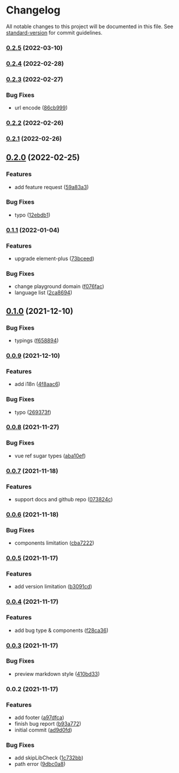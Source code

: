 # Changelog

All notable changes to this project will be documented in this file. See [standard-version](https://github.com/conventional-changelog/standard-version) for commit guidelines.

### [0.2.5](https://github.com/element-plus/element-plus-issue-helper/compare/v0.2.4...v0.2.5) (2022-03-10)

### [0.2.4](https://github.com/element-plus/element-plus-issue-helper/compare/v0.2.3...v0.2.4) (2022-02-28)

### [0.2.3](https://github.com/element-plus/element-plus-issue-helper/compare/v0.2.2...v0.2.3) (2022-02-27)


### Bug Fixes

* url encode ([86cb999](https://github.com/element-plus/element-plus-issue-helper/commit/86cb9991cb05801c7273d818bf70b0745225beea))

### [0.2.2](https://github.com/element-plus/element-plus-issue-helper/compare/v0.2.1...v0.2.2) (2022-02-26)

### [0.2.1](https://github.com/element-plus/element-plus-issue-helper/compare/v0.2.0...v0.2.1) (2022-02-26)

## [0.2.0](https://github.com/element-plus/element-plus-issue-helper/compare/v0.1.1...v0.2.0) (2022-02-25)


### Features

* add feature request ([59a83a3](https://github.com/element-plus/element-plus-issue-helper/commit/59a83a3e97cc8741a868361ac54b315f97ffe472))


### Bug Fixes

* typo ([12ebdb1](https://github.com/element-plus/element-plus-issue-helper/commit/12ebdb113c082542df975752e4db377e65990f37))

### [0.1.1](https://github.com/element-plus/element-plus-issue-helper/compare/v0.1.0...v0.1.1) (2022-01-04)


### Features

* upgrade element-plus ([73bceed](https://github.com/element-plus/element-plus-issue-helper/commit/73bceed1a71424c3286f8c8144de468f6258ce17))


### Bug Fixes

* change playground domain ([f076fac](https://github.com/element-plus/element-plus-issue-helper/commit/f076facbfb42e26407c0a30a124d675265b914d7))
* language list ([2ca8694](https://github.com/element-plus/element-plus-issue-helper/commit/2ca8694b8b294073aa8716c366dc1e4a221a2cf0))

## [0.1.0](https://github.com/element-plus/element-plus-issue-helper/compare/v0.0.9...v0.1.0) (2021-12-10)


### Bug Fixes

* typings ([f658894](https://github.com/element-plus/element-plus-issue-helper/commit/f6588945b9cc4e3206f844582a9630322b4e0896))

### [0.0.9](https://github.com/element-plus/element-plus-issue-helper/compare/v0.0.8...v0.0.9) (2021-12-10)


### Features

* add i18n ([4f8aac6](https://github.com/element-plus/element-plus-issue-helper/commit/4f8aac6dea23e5a46500a72f2c87461e901d07cc))


### Bug Fixes

* typo ([269373f](https://github.com/element-plus/element-plus-issue-helper/commit/269373fef3066b80c946a8edb3feb65c370f3ccd))

### [0.0.8](https://github.com/element-plus/element-plus-issue-helper/compare/v0.0.7...v0.0.8) (2021-11-27)


### Bug Fixes

* vue ref sugar types ([aba10ef](https://github.com/element-plus/element-plus-issue-helper/commit/aba10efd507186bf2401a281b707e111f856afc5))

### [0.0.7](https://github.com/element-plus/element-plus-issue-helper/compare/v0.0.6...v0.0.7) (2021-11-18)


### Features

* support docs and github repo ([073824c](https://github.com/element-plus/element-plus-issue-helper/commit/073824c271392241ff7d0e10d2fe5de15137aecc))

### [0.0.6](https://github.com/element-plus/element-plus-issue-helper/compare/v0.0.5...v0.0.6) (2021-11-18)


### Bug Fixes

* components limitation ([cba7222](https://github.com/element-plus/element-plus-issue-helper/commit/cba72220c2aec96c91f0da17f1dd99749b3a2cbd))

### [0.0.5](https://github.com/element-plus/element-plus-issue-helper/compare/v0.0.4...v0.0.5) (2021-11-17)


### Features

* add version limitation ([b3091cd](https://github.com/element-plus/element-plus-issue-helper/commit/b3091cd2aded72b76d1ec310d155c826dd204db8))

### [0.0.4](https://github.com/element-plus/element-plus-issue-helper/compare/v0.0.3...v0.0.4) (2021-11-17)


### Features

* add bug type & components ([f28ca36](https://github.com/element-plus/element-plus-issue-helper/commit/f28ca36eee91c105cf932b89b214cabd286b0aca))

### [0.0.3](https://github.com/element-plus/element-plus-issue-helper/compare/v0.0.2...v0.0.3) (2021-11-17)


### Bug Fixes

* preview markdown style ([410bd33](https://github.com/element-plus/element-plus-issue-helper/commit/410bd33c1ea2ad9d91615212540952e365a3cf93))

### 0.0.2 (2021-11-17)


### Features

* add footer ([a97dfca](https://github.com/element-plus/element-plus-issue-helper/commit/a97dfca6a892d70352a87bf05d18c865d95298d4))
* finish bug report ([b93a772](https://github.com/element-plus/element-plus-issue-helper/commit/b93a7725a6bca0238acecdca339bb150ee742acd))
* initial commit ([ad9d0fd](https://github.com/element-plus/element-plus-issue-helper/commit/ad9d0fd25f615a3c6a59b05a4affae2e3113114c))


### Bug Fixes

* add skipLibCheck ([1c732bb](https://github.com/element-plus/element-plus-issue-helper/commit/1c732bb85fb1cb57e92fd091047106c357de6b3d))
* path error ([9dbc0a8](https://github.com/element-plus/element-plus-issue-helper/commit/9dbc0a800872a2c4d5e7ae3e251acb26cfa4ef37))
